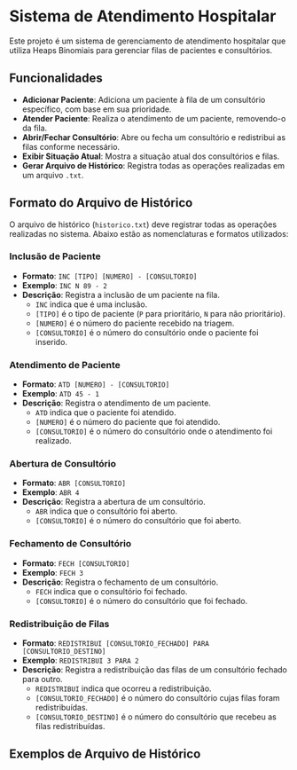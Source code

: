 # Sistema de Atendimento Hospitalar

Este projeto é um sistema de gerenciamento de atendimento hospitalar que utiliza Heaps Binomiais para gerenciar filas de pacientes e consultórios.

## Funcionalidades

- **Adicionar Paciente**: Adiciona um paciente à fila de um consultório específico, com base em sua prioridade.
- **Atender Paciente**: Realiza o atendimento de um paciente, removendo-o da fila.
- **Abrir/Fechar Consultório**: Abre ou fecha um consultório e redistribui as filas conforme necessário.
- **Exibir Situação Atual**: Mostra a situação atual dos consultórios e filas.
- **Gerar Arquivo de Histórico**: Registra todas as operações realizadas em um arquivo `.txt`.

## Formato do Arquivo de Histórico

O arquivo de histórico (`historico.txt`) deve registrar todas as operações realizadas no sistema. Abaixo estão as nomenclaturas e formatos utilizados:

### Inclusão de Paciente

- **Formato**: `INC [TIPO] [NUMERO] - [CONSULTORIO]`
- **Exemplo**: `INC N 89 - 2`
- **Descrição**: Registra a inclusão de um paciente na fila.
  - `INC` indica que é uma inclusão.
  - `[TIPO]` é o tipo de paciente (`P` para prioritário, `N` para não prioritário).
  - `[NUMERO]` é o número do paciente recebido na triagem.
  - `[CONSULTORIO]` é o número do consultório onde o paciente foi inserido.

### Atendimento de Paciente

- **Formato**: `ATD [NUMERO] - [CONSULTORIO]`
- **Exemplo**: `ATD 45 - 1`
- **Descrição**: Registra o atendimento de um paciente.
  - `ATD` indica que o paciente foi atendido.
  - `[NUMERO]` é o número do paciente que foi atendido.
  - `[CONSULTORIO]` é o número do consultório onde o atendimento foi realizado.

### Abertura de Consultório

- **Formato**: `ABR [CONSULTORIO]`
- **Exemplo**: `ABR 4`
- **Descrição**: Registra a abertura de um consultório.
  - `ABR` indica que o consultório foi aberto.
  - `[CONSULTORIO]` é o número do consultório que foi aberto.

### Fechamento de Consultório

- **Formato**: `FECH [CONSULTORIO]`
- **Exemplo**: `FECH 3`
- **Descrição**: Registra o fechamento de um consultório.
  - `FECH` indica que o consultório foi fechado.
  - `[CONSULTORIO]` é o número do consultório que foi fechado.

### Redistribuição de Filas

- **Formato**: `REDISTRIBUI [CONSULTORIO_FECHADO] PARA [CONSULTORIO_DESTINO]`
- **Exemplo**: `REDISTRIBUI 3 PARA 2`
- **Descrição**: Registra a redistribuição das filas de um consultório fechado para outro.
  - `REDISTRIBUI` indica que ocorreu a redistribuição.
  - `[CONSULTORIO_FECHADO]` é o número do consultório cujas filas foram redistribuídas.
  - `[CONSULTORIO_DESTINO]` é o número do consultório que recebeu as filas redistribuídas.

## Exemplos de Arquivo de Histórico

